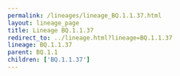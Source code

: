 ```yaml
---
permalink: /lineages/lineage_BQ.1.1.37.html
layout: lineage_page
title: Lineage BQ.1.1.37
redirect_to: ../lineage.html?lineage=BQ.1.1.37
lineage: BQ.1.1.37
parent: BQ.1.1
children: ['BQ.1.1.37']
---
```


